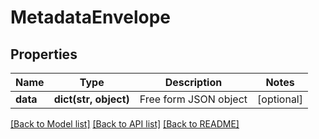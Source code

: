 # MetadataEnvelope

## Properties
Name | Type | Description | Notes
------------ | ------------- | ------------- | -------------
**data** | **dict(str, object)** | Free form JSON object | [optional] 

[[Back to Model list]](../README.md#documentation-for-models) [[Back to API list]](../README.md#documentation-for-api-endpoints) [[Back to README]](../README.md)


